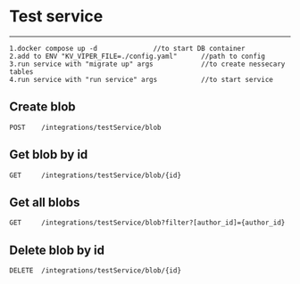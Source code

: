 # Test service
---
	1.docker compose up -d				//to start DB container
	2.add to ENV "KV_VIPER_FILE=./config.yaml"    	//path to config
	3.run service with "migrate up" args            //to create nessecary tables
	4.run service with "run service" args          	//to start service

Create blob
---
	POST    /integrations/testService/blob            

Get blob by id
---
	GET     /integrations/testService/blob/{id}      

Get all blobs
---
	GET     /integrations/testService/blob?filter?[author_id]={author_id}

Delete blob by id
---
	DELETE  /integrations/testService/blob/{id}        
